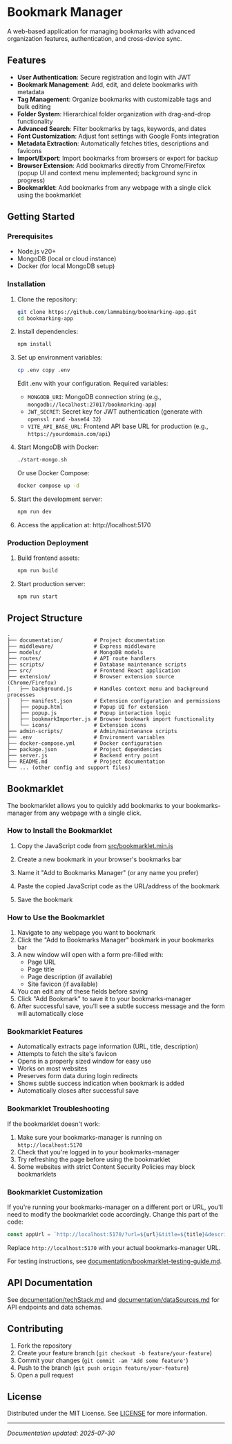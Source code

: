 # Bookmark Manager

A web-based application for managing bookmarks with advanced organization features, authentication, and cross-device sync.

## Features

- **User Authentication**: Secure registration and login with JWT
- **Bookmark Management**: Add, edit, and delete bookmarks with metadata
- **Tag Management**: Organize bookmarks with customizable tags and bulk editing
- **Folder System**: Hierarchical folder organization with drag-and-drop functionality
- **Advanced Search**: Filter bookmarks by tags, keywords, and dates
- **Font Customization**: Adjust font settings with Google Fonts integration
- **Metadata Extraction**: Automatically fetches titles, descriptions and favicons
- **Import/Export**: Import bookmarks from browsers or export for backup
- **Browser Extension**: Add bookmarks directly from Chrome/Firefox (popup UI and context menu implemented; background sync in progress)
- **Bookmarklet**: Add bookmarks from any webpage with a single click using the bookmarklet

## Getting Started

### Prerequisites
- Node.js v20+
- MongoDB (local or cloud instance)
- Docker (for local MongoDB setup)

### Installation
1. Clone the repository:
   ```bash
   git clone https://github.com/lammabing/bookmarking-app.git
   cd bookmarking-app
   ```

2. Install dependencies:
   ```bash
   npm install
   ```

3. Set up environment variables:
   ```bash
   cp .env copy .env
   ```
   Edit .env with your configuration. Required variables:
   - `MONGODB_URI`: MongoDB connection string (e.g., `mongodb://localhost:27017/bookmarking-app`)
   - `JWT_SECRET`: Secret key for JWT authentication (generate with `openssl rand -base64 32`)
   - `VITE_API_BASE_URL`: Frontend API base URL for production (e.g., `https://yourdomain.com/api`)

4. Start MongoDB with Docker:
   ```bash
   ./start-mongo.sh
   ```
   Or use Docker Compose:
   ```bash
   docker compose up -d
   ```

5. Start the development server:
   ```bash
   npm run dev
   ```

6. Access the application at: http://localhost:5170

### Production Deployment
1. Build frontend assets:
   ```bash
   npm run build
   ```

2. Start production server:
   ```bash
   npm run start
   ```

## Project Structure

```
.
├── documentation/          # Project documentation
├── middleware/             # Express middleware
├── models/                 # MongoDB models
├── routes/                 # API route handlers
├── scripts/                # Database maintenance scripts
├── src/                    # Frontend React application
├── extension/              # Browser extension source (Chrome/Firefox)
│   ├── background.js       # Handles context menu and background processes
│   ├── manifest.json       # Extension configuration and permissions
│   ├── popup.html          # Popup UI for extension
│   ├── popup.js            # Popup interaction logic
│   ├── bookmarkImporter.js # Browser bookmark import functionality
│   └── icons/              # Extension icons
├── admin-scripts/          # Admin/maintenance scripts
├── .env                    # Environment variables
├── docker-compose.yml      # Docker configuration
├── package.json            # Project dependencies
├── server.js               # Backend entry point
├── README.md               # Project documentation
└── ... (other config and support files)
```

## Bookmarklet

The bookmarklet allows you to quickly add bookmarks to your bookmarks-manager from any webpage with a single click.

### How to Install the Bookmarklet

1. Copy the JavaScript code from [src/bookmarklet.min.js](src/bookmarklet.min.js)

2. Create a new bookmark in your browser's bookmarks bar

3. Name it "Add to Bookmarks Manager" (or any name you prefer)

4. Paste the copied JavaScript code as the URL/address of the bookmark

5. Save the bookmark

### How to Use the Bookmarklet

1. Navigate to any webpage you want to bookmark
2. Click the "Add to Bookmarks Manager" bookmark in your bookmarks bar
3. A new window will open with a form pre-filled with:
   - Page URL
   - Page title
   - Page description (if available)
   - Site favicon (if available)
4. You can edit any of these fields before saving
5. Click "Add Bookmark" to save it to your bookmarks-manager
6. After successful save, you'll see a subtle success message and the form will automatically close

### Bookmarklet Features

- Automatically extracts page information (URL, title, description)
- Attempts to fetch the site's favicon
- Opens in a properly sized window for easy use
- Works on most websites
- Preserves form data during login redirects
- Shows subtle success indication when bookmark is added
- Automatically closes after successful save

### Bookmarklet Troubleshooting

If the bookmarklet doesn't work:

1. Make sure your bookmarks-manager is running on `http://localhost:5170`
2. Check that you're logged in to your bookmarks-manager
3. Try refreshing the page before using the bookmarklet
4. Some websites with strict Content Security Policies may block bookmarklets

### Bookmarklet Customization

If you're running your bookmarks-manager on a different port or URL, you'll need to modify the bookmarklet code accordingly. Change this part of the code:

```javascript
const appUrl = `http://localhost:5170/?url=${url}&title=${title}&description=${description}&favicon=${favicon}`;
```

Replace `http://localhost:5170` with your actual bookmarks-manager URL.

For testing instructions, see [documentation/bookmarklet-testing-guide.md](documentation/bookmarklet-testing-guide.md).

## API Documentation
See [documentation/techStack.md](documentation/techStack.md) and [documentation/dataSources.md](documentation/dataSources.md) for API endpoints and data schemas.

## Contributing

1. Fork the repository
2. Create your feature branch (`git checkout -b feature/your-feature`)
3. Commit your changes (`git commit -am 'Add some feature'`)
4. Push to the branch (`git push origin feature/your-feature`)
5. Open a pull request

## License
Distributed under the MIT License. See [LICENSE](LICENSE) for more information.

---
*Documentation updated: 2025-07-30*
